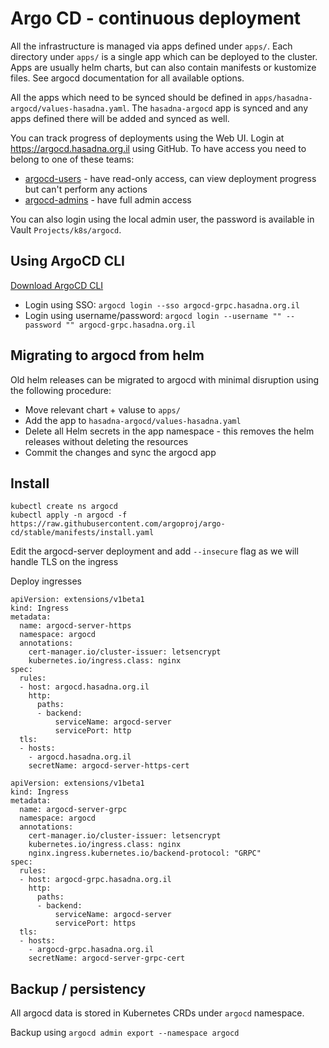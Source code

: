 # Argo CD - continuous deployment

All the infrastructure is managed via apps defined under `apps/`.
Each directory under `apps/` is a single app which can be deployed to the cluster.
Apps are usually helm charts, but can also contain manifests or kustomize files.
See argocd documentation for all available options.

All the apps which need to be synced should be defined in `apps/hasadna-argocd/values-hasadna.yaml`.
The `hasadna-argocd` app is synced and any apps defined there will be added and synced as well.

You can track progress of deployments using the Web UI.
Login at https://argocd.hasadna.org.il using GitHub.
To have access you need to belong to one of these teams:
* [argocd-users](https://github.com/orgs/hasadna/teams/argocd-users) - have read-only access, can view deployment progress but can't perform any actions 
* [argocd-admins](https://github.com/orgs/hasadna/teams/argocd-admins) - have full admin access

You can also login using the local admin user, the password is available in Vault `Projects/k8s/argocd`.

## Using ArgoCD CLI

[Download ArgoCD CLI](https://argo-cd.readthedocs.io/en/stable/getting_started/#2-download-argo-cd-cli)

* Login using SSO: `argocd login --sso argocd-grpc.hasadna.org.il`
* Login using username/password: `argocd login --username "" --password "" argocd-grpc.hasadna.org.il`

## Migrating to argocd from helm

Old helm releases can be migrated to argocd with minimal disruption using the following procedure:

* Move relevant chart + valuse to `apps/`
* Add the app to `hasadna-argocd/values-hasadna.yaml`
* Delete all Helm secrets in the app namespace - this removes the helm releases without deleting the resources
* Commit the changes and sync the argocd app

## Install

```
kubectl create ns argocd
kubectl apply -n argocd -f https://raw.githubusercontent.com/argoproj/argo-cd/stable/manifests/install.yaml
```

Edit the argocd-server deployment and add `--insecure` flag as we will handle TLS on the ingress

Deploy ingresses

```
apiVersion: extensions/v1beta1
kind: Ingress
metadata:
  name: argocd-server-https
  namespace: argocd
  annotations:
    cert-manager.io/cluster-issuer: letsencrypt
    kubernetes.io/ingress.class: nginx
spec:
  rules:
  - host: argocd.hasadna.org.il
    http:
      paths:
      - backend:
          serviceName: argocd-server
          servicePort: http
  tls:
  - hosts:
    - argocd.hasadna.org.il
    secretName: argocd-server-https-cert
```

```
apiVersion: extensions/v1beta1
kind: Ingress
metadata:
  name: argocd-server-grpc
  namespace: argocd
  annotations:
    cert-manager.io/cluster-issuer: letsencrypt
    kubernetes.io/ingress.class: nginx
    nginx.ingress.kubernetes.io/backend-protocol: "GRPC"
spec:
  rules:
  - host: argocd-grpc.hasadna.org.il
    http:
      paths:
      - backend:
          serviceName: argocd-server
          servicePort: https
  tls:
  - hosts:
    - argocd-grpc.hasadna.org.il
    secretName: argocd-server-grpc-cert
```

## Backup / persistency

All argocd data is stored in Kubernetes CRDs under `argocd` namespace.

Backup using `argocd admin export --namespace argocd`
